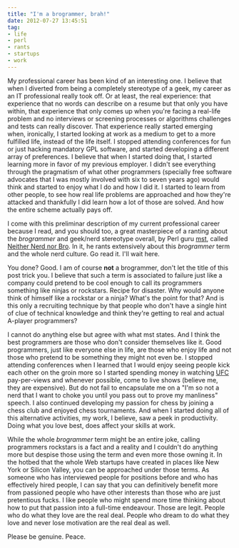 ```yaml
---
title: "I'm a brogrammer, brah!"
date: 2012-07-27 13:45:51
tag:
- life
- perl
- rants
- startups
- work
---
```

My professional career has been kind of an interesting one. I believe that when I diverted from being a completely stereotype of a geek, my career as an IT professional really took off. Or at least, the real experience: that experience that no words can describe on a resume but that only you have within, that experience that only comes up when you're facing a real-life problem and no interviews or screening processes or algorithms challenges and tests can really discover. That experience really started emerging when, ironically, I started looking at work as a medium to get to a more fulfilled life, instead of the life itself. I stopped attending conferences for fun or just hacking mandatory GPL software, and started developing a different array of preferences. I believe that when I started doing that, I started learning more in favor of my previous employer. I didn't see everything through the pragmatism of what other programmers (specially free software advocates that I was mostly involved with six to seven years ago) would think and started to enjoy what I do and how I did it. I started to learn from other people, to see how real life problems are approached and how they're attacked and thankfully I did learn how a lot of those are solved. And how the entire scheme actually pays off.

I come with this preliminar description of my current professional career because I read, and you should too, a great masterpiece of a ranting about the <em>brogrammer</em> and geek/nerd stereotype overall, by Perl guru <a href="http://shadow.cat/blog/matt-s-trout/">mst</a>, called <a href="http://shadow.cat/blog/matt-s-trout/neither-nerd-nor-bro/">Neither Nerd nor Bro</a>. In it, he rants extensively about this <em>brogrammer</em> term and the whole nerd culture. Go read it. I'll wait here.

You done? Good. I am of course <strong>not</strong> a brogrammer, don't let the title of this post trick you. I believe that such a term is associated to failure just like a company could pretend to be cool enough to call its programmers something like ninjas or rockstars. Recipe for disaster. Why would anyone think of himself like a rockstar or a ninja? What's the point for that? And is this only a recruiting technique by that people who don't have a single hint of clue of technical knowledge and think they're getting to real and actual A-player programmers?

I cannot do anything else but agree with what mst states. And I think the best programmers are those who don't consider themselves like it. Good programmers, just like everyone else in life, are those who enjoy life and not those who pretend to be something they might not even be. I stopped attending conferences when I learned that I would enjoy seeing people kick each other on the groin more so I started spending money in watching <a href="http://ufc.com">UFC</a> pay-per-views and whenever possible, come to live shows (believe me, they are expensive). But do not fail to encapsulate me on a "I'm so not a nerd that I want to choke you until you pass out to prove my manliness" speech. I also continued developing my passion for chess by joining a chess club and enjoyed chess tournaments. And when I started doing all of this alternative activities, my work, I believe, saw a peek in productivity. Doing what you love best, does affect your skills at work.

While the whole <em>brogrammer</em> term might be an entire joke, calling programmers rockstars is a fact and a reality and I couldn't do anything more but despise those using the term and even more those owning it. In the hotbed that the whole Web startups have created in places like New York or Silicon Valley, you can be approached under those terms. As someone who has interviewed people for positions before and who has effectively hired people, I can say that you can definitively benefit more from passioned people who have other interests than those who are just pretentious fucks. I like people who might spend more time thinking about how to put that passion into a full-time endeavour. Those are legit. People who do what they love are the real deal. People who dream to do what they love and never lose motivation are the real deal as well.

Please be genuine. Peace.
